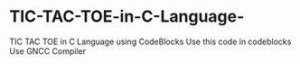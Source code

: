 # TIC-TAC-TOE-in-C-Language-
TIC TAC TOE in C Language using CodeBlocks
Use this code in codeblocks 
Use GNCC Compiler
